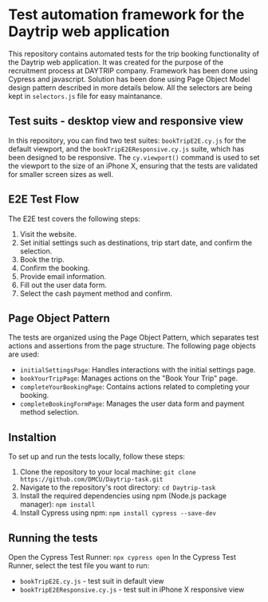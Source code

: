 # Test automation framework for the Daytrip web application

This repository contains automated tests for the trip booking functionality of the Daytrip web application. It was created for the purpose of the recruitment process at DAYTRIP company. Framework has been done using Cypress and javascript. Solution has been done using Page Object Model design pattern described in more details below. All the selectors are being kept in `selectors.js` file for easy maintanance. 

## Test suits - desktop view and responsive view

In this repository, you can find two test suites: `bookTripE2E.cy.js` for the default viewport, and the `bookTripE2EResponsive.cy.js` suite, which has been designed to be responsive. The `cy.viewport()` command is used to set the viewport to the size of an iPhone X, ensuring that the tests are validated for smaller screen sizes as well.

## E2E Test Flow

The E2E test covers the following steps:

1. Visit the website.
2. Set initial settings such as destinations, trip start date, and confirm the selection.
3. Book the trip.
4. Confirm the booking.
5. Provide email information.
6. Fill out the user data form.
7. Select the cash payment method and confirm.

## Page Object Pattern

The tests are organized using the Page Object Pattern, which separates test actions and assertions from the page structure. The following page objects are used:

- `initialSettingsPage`: Handles interactions with the initial settings page.
- `bookYourTripPage`: Manages actions on the "Book Your Trip" page.
- `completeYourBookingPage`: Contains actions related to completing your booking.
- `completeBookingFormPage`: Manages the user data form and payment method selection.

## Instaltion

To set up and run the tests locally, follow these steps:

1. Clone the repository to your local machine: `git clone https://github.com/DMCU/Daytrip-task.git`
2. Navigate to the repository's root directory: `cd Daytrip-task`
3. Install the required dependencies using npm (Node.js package manager): `npm install`
4. Install Cypress using npm: `npm install cypress --save-dev`

## Running the tests

Open the Cypress Test Runner: `npx cypress open` In the Cypress Test Runner, select the test file you want to run:

- `bookTripE2E.cy.js` - test suit in default view
- `bookTripE2EResponsive.cy.js` - test suit in iPhone X responsive view